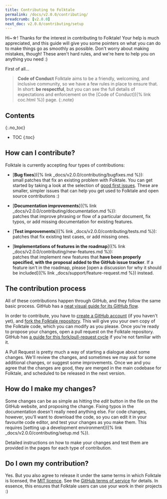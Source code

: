 ```yaml
---
title: Contributing to Folktale
permalink: /docs/v2.0.0/contributing/
breadcrumb: [v2.0.0]
next_doc: v2.0.0/contributing/setup
---
```


Hi~☆! Thanks for the interest in contributing to Folktale! Your help is much appreciated, and this guide will give you some pointers on what you can do to make things go as smoothly as possible. Don't worry about making mistakes, though! These aren't hard rules, and we're here to help you on anything you need :)

First of all…

> **Code of Conduct**
> Folktale aims to be a friendly, welcoming, and inclusive community, so we have a few rules in place to ensure that. In short: **be respectful**, but you can see the full details of expectations and enforcement on the [Code of Conduct]({% link coc.html %}) page.
{:.note}


## Contents
{:.no_toc}

* TOC
{:toc}


## How can I contribute?

Folktale is currently accepting four types of contributions:

  - [**Bug fixes**]({% link _docs/v2.0.0/contributing/bugfixes.md %}):  
    small patches that fix an existing problem with Folktale. You can get started by taking a look at the selection of [good first issues](https://github.com/origamitower/folktale/issues?q=is%3Aopen+is%3Aissue+label%3A%22e%3AGood+First+Issue%22). These are smaller, simpler issues that can help you get used to Folktale and open source contributions :)
  
  - [**Documentation improvements**]({% link _docs/v2.0.0/contributing/documentation.md %}):  
    patches that improve phrasing or flow of a particular document, fix typos, or add missing documentation for existing features.
  
  - [**Test improvements**]({% link _docs/v2.0.0/contributing/tests.md %}):  
    patches that fix existing test cases, or add missing ones.
  
  - [**Implementations of features in the roadmap**]({% link _docs/v2.0.0/contributing/new-features.md %}):  
    patches that implement new features that **have been properly specified, with the proposal added to the GitHub issue tracker**. If a feature isn't in the roadmap, please [open a discussion for why it should be included]({% link _docs/support/feature-request.md %}) instead.


## The contribution process

All of these contributions happen through GitHub, and they follow the same basic process. GitHub has a [neat visual guide for its GitHub flow](https://guides.github.com/introduction/flow/).

In order to contribute, you have to [create a GitHub account](https://github.com/) (if you haven't yet), and [fork the Folktale repository](https://github.com/origamitower/folktale). This will give you your own copy of the Folktale code, which you can modify as you please. Once you're ready to propose your changes, open a pull request on the Folktale repository. GitHub has [a guide for this fork/pull-request cycle](https://guides.github.com/activities/forking/) if you're not familiar with it.

A Pull Request is pretty much a way of starting a dialogue about some changes. We'll review the changes, and sometimes we may ask for some additional changes, or suggest some improvements. Once we and you agree that the changes are good, they are merged in the main codebase for Folktale, and scheduled to be released in the next version.


## How do I make my changes?

Some changes can be as simple as hitting the *edit* button in the file on the GitHub website, and proposing the change. Fixing typos in the documentation doesn't really need anything else. For code changes, however, you'll want to download the code, so you can edit it in your favourite code editor, and test your changes as you make them. This requires [setting up a development environment]({% link _docs/v2.0.0/contributing/setup.md %}).

Detailed instructions on how to make your changes and test them are provided in the pages for each type of contribution.


## Do I own my contribution?

Yes. But you also agree to release it under the same terms in which Folktale is licensed, the [MIT licence](https://github.com/origamitower/folktale/blob/master/LICENCE). See the [GitHub terms of service](https://help.github.com/articles/github-terms-of-service/#6-contributions-under-repository-license) for details. In essence, this ensures that Folktale users can use your work in their projects :)
